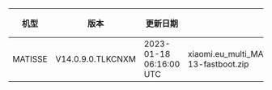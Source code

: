 | 机型 | 版本 | 更新日期 | 文件名 | 大小 | 下载链接 |
| ---- | ---- | ---- | ---- | ---- | ---- |
| MATISSE | V14.0.9.0.TLKCNXM | 2023-01-18 06:16:00 UTC | xiaomi.eu_multi_MATISSE_V14.0.9.0.TLKCNXM_v14-13-fastboot.zip | 5.1 GB | [SourceForge](https://sourceforge.net/projects/xiaomi-eu-multilang-miui-roms/files/xiaomi.eu/MIUI-STABLE-RELEASES/MIUIv14/xiaomi.eu_multi_MATISSE_V14.0.9.0.TLKCNXM_v14-13-fastboot.zip/download) |
